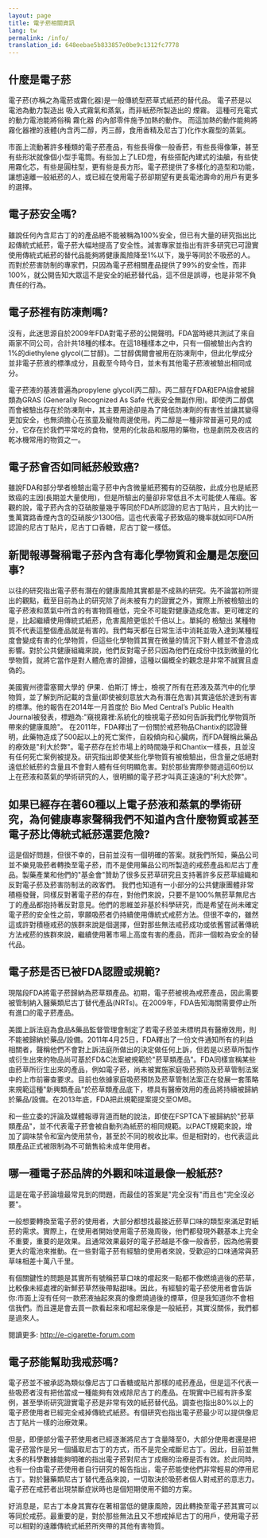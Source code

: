 ```yaml
---
layout: page
title: 電子菸相關資訊
lang: tw
permalink: /info/
translation_id: 648eebae5b833857e0be9c1312fc7778
---
```


## 什麼是電子菸

電子菸(亦稱之為電菸或霧化器)是一般傳統型菸草式紙菸的替代品。
電子菸是以電池為動力製造出 吸入式霧氣和蒸氣，而非紙菸所製造出的 煙霧。
這種可充電式的動力電池能將俗稱 霧化器 的內部零件施予加熱的動作。
而這加熱的動作能夠將霧化器裡的液體(內含丙二醇，丙三醇，食用香精及尼古丁)化作水霧型的蒸氣。

市面上流動著許多種類的電子菸產品，有些長得像一般香菸，有些長得像筆，甚至有些形狀就像個小型手電筒。有些加上了LED燈，有些搭配內建式的油艙，有些使用霧化芯，有些是圓柱型，更有些是長方形。電子菸提供了多樣化的造型和功能，讓想遠離一般紙菸的人，或已經在使用電子菸卻期望有更長電池壽命的用戶有更多的選擇。

## 電子菸安全嗎?

雖說任何內含尼古丁的的產品絕不能被稱為100%安全，但已有大量的研究指出比起傳統式紙菸，電子菸大幅地提高了安全性。減害專家並指出有許多研究已可證實使用傳統式紙菸的替代品能夠將健康風險降至1%以下，幾乎等同於不吸菸的人。而對於菸害防制的專家們，只因為電子菸相關產品提供了99%的安全性，而非100%，就公開告知大眾這不是安全的紙菸替代品，這不但是誤導，也是非常不負責任的行為。

## 電子菸裡有防凍劑嗎?

沒有，此迷思源自於2009年FDA對電子菸的公開聲明。FDA當時總共測試了來自兩家不同公司，合計共18種的樣本。在這18種樣本之中，只有一個被驗出內含約1%的diethylene glycol(二甘醇)。二甘醇偶爾會被用在防凍劑中，但此化學成分並非電子菸液的標準成分，且截至今時今日，並未有其他電子菸液被驗出相同成分。

電子菸液的基液普遍為propylene glycol(丙二醇)。丙二醇在FDA和EPA協會被歸類為GRAS (Generally Recognized As Safe 代表安全無副作用)。即使丙二醇偶而會被驗出存在於防凍劑中，其主要用途卻是為了降低防凍劑的有害性並讓其變得更加安全，也無須擔心在孩童及寵物周邊使用。丙二醇是一種非常普遍可見的成分，它存在於我們平常吃的食物，使用的化妝品和服用的藥物，也是劇院及夜店的乾冰機常用的物質之一。

## 電子菸會否如同紙菸般致癌?

雖說FDA和部分學者檢驗出電子菸中內含微量紙菸獨有的亞硝胺，此成分也是紙菸致癌的主因(長期並大量使用)，但是所驗出的量卻非常低且不太可能使人罹癌。客觀的說，電子菸內含的亞硝胺量幾乎等同於FDA所認證的尼古丁貼片，且大約比一隻萬寶路香煙內含的亞硝胺少1300倍。這也代表電子菸致癌的機率就如同FDA所認證的尼古丁貼片，尼古丁口香糖，尼古丁錠一樣低。

## 新聞報導聲稱電子菸內含有毒化學物質和金屬是怎麼回事?

以往的研究指出電子菸有潛在的健康風險其實都是不成熟的研究。先不論當初所提出的觀點，截至目前為止的研究除了尚未被有力的證實之外，實際上所被檢驗出的電子菸液和蒸氣中所含的有害物質極低，完全不可能對健康造成危害。更可確定的是，比起繼續使用傳統式紙菸，危害風險更低於千倍以上。單純的 檢驗出 某種物質不代表這整個產品就是有害的。我們每天都在日常生活中消耗並吸入達到某種程度會變成有害的化學物質，但這些化學物質其實在微量的情況下對人體並不會造成影響。對於公共健康組織來說，他們反對電子菸只因為他們在成份中找到微量的化學物質，就將它當作是對人體危害的證據，這種以偏概全的觀念是非常不誠實且虛偽的。

美國賓州德雷塞爾大學的 伊果．伯斯汀 博士，檢視了所有在菸液及蒸汽中的化學物質，並了解到所記載的含量(即使被刻意放大為有潛在危害)其實遠低於達到有害的標準。他的報告在2014年一月首度於 Bio Med Central’s Public Health Journal被發表，標題為:"窺視霧裡:系統化的檢視電子菸如何告訴我們化學物質所帶來的健康風險"。
在2011年，FDA釋出了一份關於戒菸物品Chantix的認證聲明，此藥物造成了500起以上的死亡案件，自殺傾向和心臟病，而FDA聲稱此藥品的療效是"利大於弊"。電子菸存在於市場上的時間幾乎和Chantix一樣長，且並沒有任何死亡案例被提及。研究指出即使某些化學物質有被檢驗出，但含量之低絕對遠低於紙菸的含量且不會對人體有任何明顯危害。對於那些實際參閱過這60份以上在菸液和蒸氣的學術研究的人，很明顯的電子菸才叫真正遠遠的"利大於弊"。

## 如果已經存在著60種以上電子菸液和蒸氣的學術研究，為何健康專家聲稱我們不知道內含什麼物質或甚至電子菸比傳統式紙菸還要危險?

這是個好問題，但很不幸的，目前並沒有一個明確的答案。就我們所知，藥品公司並不樂見吸菸者轉換至電子菸，而不是使用藥品公司所製造的戒菸產品和尼古丁產品。製藥產業和他們的"基金會"贊助了很多反菸草研究且支持著許多反菸草組織和反對電子菸及菸害防制法的政客們。
我們也知道有一小部分的公共健康團體非常積極發聲，同樣反對著電子菸的存在，對他們來說，只要不是100%無菸草無尼古丁的產品都抱持著反對意見。他們的思維並非基於科學研究，而是希望在尚未確定電子菸的安全性之前，寧願吸菸者仍持續使用傳統式戒菸方法。但很不幸的，雖然這或許對積極戒菸的族群來說是個選擇，但對那些無法戒菸成功或依舊嘗試著傳統方法戒菸的族群來說，繼續使用著市場上高度有害的產品，而非一個較為安全的替代品。

## 電子菸是否已被FDA認證或規範?

現階段FDA將電子菸歸納為菸草類產品。初期，電子菸被視為戒菸產品，因此需要被管制納入醫藥類尼古丁替代產品(NRTs)。在2009年，FDA告知海關需要停止所有進口的電子菸產品。

美國上訴法庭為食品&藥品監督管理會制定了若電子菸並未標明具有醫療效用，則不能被歸納於藥品/設備。2011年4月25日，FDA釋出了一份文件通知所有的利益相關者，聲稱他們不會對上訴法庭所做出的決定做任何上訴，但若是以菸草所製作或衍生出來的物品尚可基於FD&C法案被規範於"菸草類產品"。FDA同樣宣稱某些由菸草所衍生出來的產品，例如電子菸，尚未被實施家庭吸菸預防及菸草管制法案中的上市前審查要求。目前也依據家庭吸菸預防及菸草管制法案正在發展一套策略來規範這種"新興類產品"於菸草類產品底下，標具有醫療效用的產品將持續被歸納於藥品/設備。在2013年底，FDA把此規範提案提交至OMB。

和一些立委的評論及媒體報導背道而馳的說法，即使在FSPTCA下被歸納於"菸草類產品"，並不代表電子菸會被自動列為紙菸的相同規範。以PACT規範來說，增加了調味禁令和室內使用禁令，甚至於不同的稅收比率。但是相對的，也代表這此類產品正式被限制為不可銷售給未成年使用者。

## 哪一種電子菸品牌的外觀和味道最像一般紙菸?

這是在電子菸論壇最常見到的問題，而最佳的答案是"完全沒有"而且也"完全沒必要"。

一般想要轉換至電子菸的使用者，大部分都想找最接近菸草口味的類型來滿足對紙菸的需求。實際上，在使用者開始使用電子菸幾周後，他們都發現外觀基本上完全不重要，重要的是效果。且通常效果最好的電子菸越是不像一般香菸，因為他需要更大的電池來推動。在一些對電子菸有經驗的使用者來說，受歡迎的口味通常與菸草味相差十萬八千里。

有個關鍵性的問題是其實所有號稱菸草口味的嚐起來一點都不像燃燒過後的菸草，比較像未經處裡的新鮮菸草然後帶點甜味。因此，有經驗的電子菸使用者會告訴你:市面上沒有任何一款菸液抽起來真的像燃燒過後的煙草，但是我知道你不會相信我們。而且還是會去買一款看起來和嚐起來像是一般紙菸，其實沒關係，我們都是過來人。

閱讀更多: <http://e-cigarette-forum.com>

## 電子菸能幫助我戒菸嗎?

電子菸並不被承認為類似像尼古丁口香糖或貼片那樣的戒菸產品，但是這不代表一些吸菸者沒有把他當成一種能夠有效戒除尼古丁的產品。在現實中已經有許多案例，甚至學術研究證實電子菸是非常有效的紙菸替代品。調查也指出80%以上的電子菸使用者已經完全戒掉傳統式紙菸。有個研究也指出電子菸最少可以提供像尼古丁貼片一樣的治療效果。

但是，即便部分電子菸使用者已經逐漸將尼古丁含量降至0，大部分使用者還是把電子菸當作是另一個攝取尼古丁的方式，而不是完全戒斷尼古丁。因此，目前並無太多的科學數據能夠明確的指出電子菸對尼古丁成癮的治療是否有效。於此同時，也有一份由電子菸使用者自行研究的報告指出，電子菸能使他們非常輕易的停用尼古丁。對於醫藥類尼古丁替代產品來說，一切取決於吸菸者個人對戒菸的意志力。電子菸在戒菸者出現禁斷症狀時也是個短期使用不錯的方案。

好消息是，尼古丁本身其實存在著相當低的健康風險，因此轉換至電子菸其實可以等同於戒菸。最重要的是，對於那些無法且又不想戒掉尼古丁的用戶，使用電子菸可以相對的遠離傳統式紙菸所夾帶的其他有害物質。
